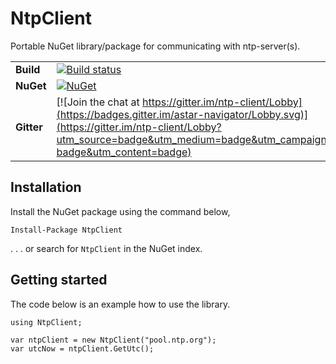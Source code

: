 # NtpClient
 
Portable NuGet library/package for communicating with ntp-server(s).

| | |
| --- | --- |
| **Build** | [![Build status](https://ci.appveyor.com/api/projects/status/pvnvw8q0qv3nr4r4?svg=true)](https://ci.appveyor.com/project/WichardRiezebos/ntp-client) |
| **NuGet** | [![NuGet](https://buildstats.info/nuget/NtpClient)](https://www.nuget.org/packages/NtpClient/) |
| **Gitter** | [![Join the chat at https://gitter.im/ntp-client/Lobby](https://badges.gitter.im/astar-navigator/Lobby.svg)](https://gitter.im/ntp-client/Lobby?utm_source=badge&utm_medium=badge&utm_campaign=pr-badge&utm_content=badge) |

## Installation

Install the NuGet package using the command below,

```
Install-Package NtpClient
```

. . . or search for `NtpClient` in the NuGet index.

## Getting started
The code below is an example how to use the library.

```
using NtpClient;

var ntpClient = new NtpClient("pool.ntp.org");
var utcNow = ntpClient.GetUtc(); 
```
